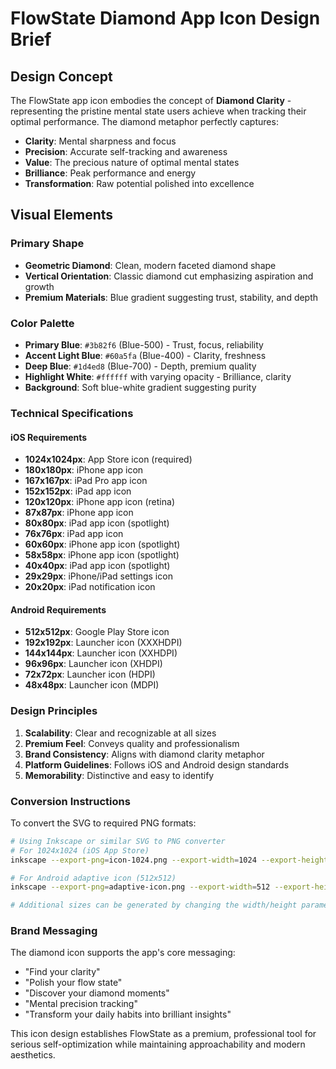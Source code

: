 # FlowState Diamond App Icon Design Brief

## Design Concept
The FlowState app icon embodies the concept of **Diamond Clarity** - representing the pristine mental state users achieve when tracking their optimal performance. The diamond metaphor perfectly captures:

- **Clarity**: Mental sharpness and focus
- **Precision**: Accurate self-tracking and awareness
- **Value**: The precious nature of optimal mental states
- **Brilliance**: Peak performance and energy
- **Transformation**: Raw potential polished into excellence

## Visual Elements

### Primary Shape
- **Geometric Diamond**: Clean, modern faceted diamond shape
- **Vertical Orientation**: Classic diamond cut emphasizing aspiration and growth
- **Premium Materials**: Blue gradient suggesting trust, stability, and depth

### Color Palette
- **Primary Blue**: `#3b82f6` (Blue-500) - Trust, focus, reliability
- **Accent Light Blue**: `#60a5fa` (Blue-400) - Clarity, freshness
- **Deep Blue**: `#1d4ed8` (Blue-700) - Depth, premium quality
- **Highlight White**: `#ffffff` with varying opacity - Brilliance, clarity
- **Background**: Soft blue-white gradient suggesting purity

### Technical Specifications

#### iOS Requirements
- **1024x1024px**: App Store icon (required)
- **180x180px**: iPhone app icon
- **167x167px**: iPad Pro app icon
- **152x152px**: iPad app icon
- **120x120px**: iPhone app icon (retina)
- **87x87px**: iPhone app icon
- **80x80px**: iPad app icon (spotlight)
- **76x76px**: iPad app icon
- **60x60px**: iPhone app icon (spotlight)
- **58x58px**: iPhone app icon (spotlight)
- **40x40px**: iPad app icon (spotlight)
- **29x29px**: iPhone/iPad settings icon
- **20x20px**: iPad notification icon

#### Android Requirements
- **512x512px**: Google Play Store icon
- **192x192px**: Launcher icon (XXXHDPI)
- **144x144px**: Launcher icon (XXHDPI)
- **96x96px**: Launcher icon (XHDPI)
- **72x72px**: Launcher icon (HDPI)
- **48x48px**: Launcher icon (MDPI)

### Design Principles

1. **Scalability**: Clear and recognizable at all sizes
2. **Premium Feel**: Conveys quality and professionalism
3. **Brand Consistency**: Aligns with diamond clarity metaphor
4. **Platform Guidelines**: Follows iOS and Android design standards
5. **Memorability**: Distinctive and easy to identify

### Conversion Instructions

To convert the SVG to required PNG formats:

```bash
# Using Inkscape or similar SVG to PNG converter
# For 1024x1024 (iOS App Store)
inkscape --export-png=icon-1024.png --export-width=1024 --export-height=1024 diamond-icon-design.svg

# For Android adaptive icon (512x512)
inkscape --export-png=adaptive-icon.png --export-width=512 --export-height=512 diamond-icon-design.svg

# Additional sizes can be generated by changing the width/height parameters
```

### Brand Messaging
The diamond icon supports the app's core messaging:
- "Find your clarity" 
- "Polish your flow state"
- "Discover your diamond moments"
- "Mental precision tracking"
- "Transform your daily habits into brilliant insights"

This icon design establishes FlowState as a premium, professional tool for serious self-optimization while maintaining approachability and modern aesthetics.